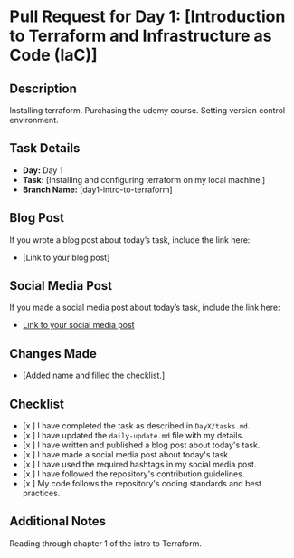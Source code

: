 # Pull Request for Day 1: [Introduction to Terraform and Infrastructure as Code (IaC)]

## Description

Installing terraform.
Purchasing the udemy course.
Setting version control environment.

## Task Details

- **Day:** Day 1
- **Task:** [Installing and configuring terraform on my local machine.]
- **Branch Name:** [day1-intro-to-terraform]

## Blog Post

If you wrote a blog post about today’s task, include the link here:
- [Link to your blog post]

## Social Media Post

If you made a social media post about today’s task, include the link here:
- [Link to your social media post](https://www.linkedin.com/feed/update/urn:li:activity:7230664710960873474/)

## Changes Made

- [Added name and filled the checklist.]

## Checklist

- [x ] I have completed the task as described in `DayX/tasks.md`.
- [x ] I have updated the `daily-update.md` file with my details.
- [x ] I have written and published a blog post about today's task.
- [x ] I have made a social media post about today's task.
- [x ] I have used the required hashtags in my social media post.
- [x ] I have followed the repository's contribution guidelines.
- [x ] My code follows the repository's coding standards and best practices.

## Additional Notes

Reading through chapter 1 of the intro to Terraform.
